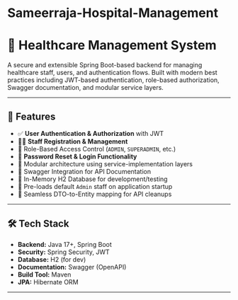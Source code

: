 # Sameerraja-Hospital-Management
# 🏥  Healthcare Management System

A secure and extensible Spring Boot-based backend for managing healthcare staff, users, and authentication flows. Built with modern best practices including JWT-based authentication, role-based authorization, Swagger documentation, and modular service layers.

---

## 🚀 Features

- ✅ **User Authentication & Authorization** with JWT
- 🧑‍⚕️ **Staff Registration & Management**
- 🔐 Role-Based Access Control (`ADMIN`, `SUPERADMIN`, etc.)
- 🔄 **Password Reset & Login Functionality**
- 🧩 Modular architecture using service-implementation layers
- 📖 Swagger Integration for API Documentation
- 💾 In-Memory H2 Database for development/testing
- 📁 Pre-loads default `Admin` staff on application startup
- 🔄 Seamless DTO-to-Entity mapping for API cleanups

---

## 🛠️ Tech Stack

- **Backend:** Java 17+, Spring Boot
- **Security:** Spring Security, JWT
- **Database:** H2 (for dev)
- **Documentation:** Swagger (OpenAPI)
- **Build Tool:** Maven
- **JPA:** Hibernate ORM

---
